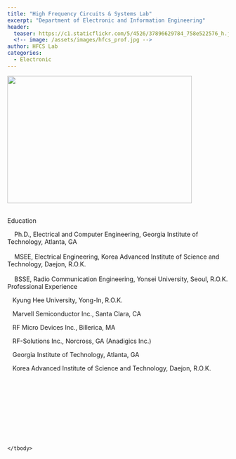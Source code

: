 ```yaml
---
title: "High Frequency Circuits & Systems Lab"
excerpt: "Department of Electronic and Information Engineering"
header:
  teaser: https://c1.staticflickr.com/5/4526/37896629784_758e522576_h.jpg
  <!-- image: /assets/images/hfcs_prof.jpg -->
author: HFCS Lab
categories:
  - Electronic
---
```

<tbody><tr>
        <th width="536" height="237" scope="col"><div align="left"><img src="https://c1.staticflickr.com/5/4526/37896629784_758e522576_h.jpg" width="420" height="290"></div></th>
        <td width="456" align="left" valign="bottom" scope="col">&nbsp;</td>
      </tr>
      <tr>
        <td height="33" colspan="2" align="left" valign="top"><p class="style1">Education</p>          </td>
        </tr>
      <tr>
        <td height="112" colspan="2" align="left" valign="top"><span class="style1"> &nbsp;&nbsp;&nbsp; Ph.D., Electrical and Computer Engineering,  Georgia Institute of Technology, Atlanta, GA&nbsp;&nbsp;&nbsp;<br>
          <br>
&nbsp;&nbsp;&nbsp; MSEE, Electrical Engineering, Korea Advanced Institute of Science and  Technology, Daejon,  R.O.K.&nbsp;&nbsp; &nbsp;&nbsp;&nbsp;<br>
<br>
&nbsp;&nbsp;&nbsp; BSSE, Radio Communication Engineering,  Yonsei University, Seoul, R.O.K.</span></td>
        </tr>
      <tr>
        <td height="33" colspan="2" align="left" valign="top"><span class="style1">Professional Experience</span></td>
        </tr>
      <tr>
        <td height="111" align="left" valign="top"><p class="style1">&nbsp;&nbsp;&nbsp;Kyung Hee University, Yong-In,  R.O.K. </p>
          <p class="style1">&nbsp;&nbsp;&nbsp;Marvell Semiconductor  Inc., Santa Clara,  CA</p>
          <p class="style1">&nbsp;&nbsp;&nbsp;RF Micro Devices Inc., Billerica,  MA&nbsp;</p>
          <p class="style1">&nbsp;&nbsp;&nbsp;RF-Solutions Inc., Norcross, GA (Anadigics Inc.)</p>
          <p class="style1"> &nbsp;&nbsp;&nbsp;Georgia Institute of Technology, Atlanta, GA</p>
          <p class="style1">&nbsp;&nbsp;&nbsp;Korea Advanced Institute of Science and  Technology, Daejon, R.O.K.<br>
              <br>
              <br>
              <br>
              <br>
              <br>
              <br>
              <br>
              <br>
              <br>
            </p></td>
        <td align="left" valign="top"><span class="style1"></span></td>
      </tr>
      
      
      
    </tbody>